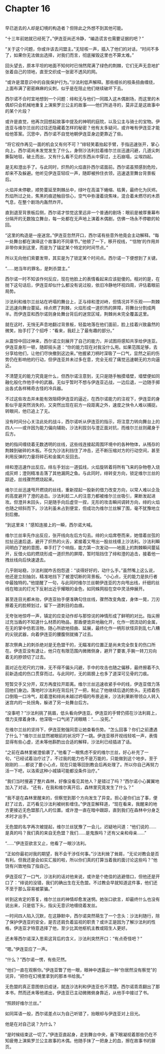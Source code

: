 # Chapter 16

<br>
早已逝去的人却是幻境的构造者？但除此之外想不到其他可能。

“十三年前她就已经死了。”伊连亚尚还冷静，“编造谎言也需要证据的吧？”

“关于这个问题，你或许该去问盟主。”无轻咳一声，插入了他们的对话，“时间不多了，如果你无法做出选择，对我们而言，彻底摧毁这里也不算太难。”

回头望去，原本平坦的地面不知何时已悄然爬满了绿色的荆棘，它们无声无息地扩张着自己的领地，直至交织成一张密不透风的网。

“或许是潜意识中的自我保护行为。”沙法利低声解释。那些细长的枝条扭曲缠绕，上面布满了密密麻麻的尖刺，似乎是在阻止他们继续破坏下去。

西尔诺不合时宜地想到一个问题：绯和无与他们一同踏入这木偶剧场，而这里的木偶却只会机械地重复上演紫罗兰公主的故事——他们所追寻的，莫非正是这故事中的某个片段？

或许是直觉，他再次回想起故事中提及的神明的庭院，以及公主与骑士的宝物。伊连亚与维尔兰丝的过往还隐藏着怎样的秘密？他有太多疑问，或许唯有伊连亚才能给他答案。沉思中，西尔诺不自觉地朝伊连亚身边更靠近了些。

“将它视作再见一面的机会又有何不可？”绯轻笑着抬起手臂，手指迅速张开，掌心向上。西尔诺尚未发觉发生了什么，身侧沙法利拉着维尔兰丝迅速闪避，几道尖刺撕裂地毯，破土而出，又有什么看不见的东西从中穿过，土石崩塌，尘埃四起。

是无和澄出手了。与此同时，炽热的火焰直扑西尔诺面前。西尔诺虽预感到危险，却来不及躲避。他听见伊连亚轻叹一声，随即被拎住衣领，迅速退至舞台背景板后。

火焰并未停歇，顺势蔓延至荆棘丛中，绿叶在高温下蜷缩、枯黄，最终化为灰烬。烈焰所过之处，焦黑的痕迹触目惊心，空气中弥漫着烧焦味，混合着未燃尽的木质气息，在整个剧场内轰然炸开。

直到退至背景板后侧，西尔诺才惊觉这里远非一个普通的剧场：眼前是被厚重幕布分隔开的无数独立舞台，每一处都在无声地上演着木偶剧，仿佛一场永不停歇的轮回。  

“这里的构造是一座迷宫。”伊连亚忽然开口，西尔诺有些意外他竟会主动解释。“每一处舞台都在演绎这个故事的不同章节。”他顿了一下，移开视线，“‘信物’的作用并非带你来到这里，而是为了锚定某个特定的时间节点。”  

所以无向他们索要发带，其实是为了锁定某个时间点。西尔诺一下便想到了关键。

“……她当年的罪名，是刺杀盟主。”  

西尔诺一时不知该作何反应，现在他脸上的表情看起来应该挺傻的。相对的是，在抛下这句话后，伊连亚却似什么都没有说过般，依旧冷静地环视四周，评估着眼前局势。

沙法利和维尔兰丝站在坍塌的舞台上，正与绯和澄对峙，但情况并不乐观——荆棘正迅速向舞台蔓延。绯点燃了荆棘，火焰形成一道炽热的屏障，将舞台分割成两半。而伊连亚和西尔诺则身处舞台背后的迷宫区域，荆棘尚未完全覆盖这里。  

就在这时，无悄无声息地翻过背景板，轻盈地落在他们面前，脸上挂着兴致盎然的微笑，抬手打了个招呼：“看来，我赶上了最有趣的部分。”

从震惊中回过神来，西尔诺立刻展开了自己的能力，并试图将感知共享给伊连亚。伊连亚身形一顿，随即摇头道：“你的能力现在对我没什么用。如果范围足够，去分享给他们，让他们尽快撤到这边来。”他握紧刀柄时深吸了一口气，显然之前的伤势仍在影响他的行动，但伊连亚并未过多在意，完全无视了痛觉迅速朝无的方向逼近。

不清楚无的能力究竟是什么，但西尔诺注意到，无只是随手触摸墙壁，墙壁便如同融化般化作他手中的武器。无似乎暂时不想与伊连亚近战，一边后退，一边随手掷出各式各样稀奇古怪的冷兵器。

不过这些攻击并未能有效阻碍伊连亚的逼近，在西尔诺能力的注视下，伊连亚的身影似乎是突然消失的，又突然出现在前方一段距离之外，速度之快令人难以捕捉。转眼间，他已追上了无。

没有时间分心关注此处的战斗，西尔诺听从伊连亚的指示，将注意力转向舞台上的四人——或许因为能力偏向辅助，沙法利拔剑与澄正面对抗，而维尔兰丝则藏身于后方。

她的指间缠绕着无数透明的丝线，这些线连接起周围环境中的各种物体，从残存的荆棘到破碎的木板。不仅为沙法利挡住了冲击，还不断压缩对方的行动空间，甚至利用反弹的力量将碎石和金属片反回去。

绯和澄迅速作出反应。绯左手划出一道弧线，火焰旋转着将所有飞来的杂物卷入烧成灰烬；澄则精准击落了其他漏网之鱼。与此同时，绯转变方向，锁定维尔兰丝的踪迹，丝线骤然燃烧起来。

维尔兰丝迅速甩开燃烧的丝线，重新捏起一股新的借力改变方向，以常人难以企及的高度避开了澄的追击。沙法利趁二人的注意力都被维尔兰丝吸引，果断发起进攻。但澄并未回头，只是随手向后虚空一捏，无形的攻击瞬间调转方向，绯的火焰也随之倾斜而下。沙法利虽未占到便宜，但成功为维尔兰丝解了围，毫不犹豫地立刻后撤。

“到这里来！”感知连接上的一瞬，西尔诺大喊。

维尔兰丝率先作出反应，张开线向左后方勾去。绯的火焰席卷而来，她借着丝弦的拉扯迅速后退，避开了炽热的火舌，紧接着又甩出一股丝线缠上沙法利。沙法利瞬间明白了她的意图，单手打了个响指，能力第一次发动——地面上的荆棘瞬间蔓延开，反借火焰的燃烧形成一道炽热的屏障，暂时阻挡住了绯和澄的追击，接着他一拽丝线向后快速退去。

几乎刚站稳，沙法利就咋舌抱怨道：“谈得好好的，动什么手。”虽然嘴上这么说，他还是立刻抽剑，精准地挡下了被澄切断的背景板。“小心点，无的能力是执行者中最独特的。”他提醒了一句，与此同时维尔兰丝朝伊连亚的方向甩出线，纤细的丝线在暗淡的灯光下反射出近乎耀眼的金色，如同蛛网般在空中灵活伸展开。

甚至连目光都未抬，伊连亚抬手便准确勾住丝线，骤然改变角度，身体一晃，刀刃擦着无的脸颊划过，留下一道刺目的血痕。

无夸张地惊呼一声，镇定的应变动作却与那惊诧的神情形成了鲜明的对比。指尖擦过充当盾的不知道什么材质的物品，那盾便诡异地融化开，化作一团流动的金属，在无的掌中仿若活物，随心所欲地扭曲、延展，最终化作一柄形状怪异到乱七八糟的尖锐武器，向着伊连亚的腰腹侧就捅了过去。

那次祭典上的刺杀绝对是无色盟干的，无瞄准的位置正是尚未完全恢复的伤口所在。伊连亚没有退让，他只在有限范围内微微侧身，避开了要害,手腕一转刀刃向着无的脖颈切了过去。

面对近在咫尺的刀锋，无不得不偏头闪避，手中的攻击也随之偏移，最终擦着不久前新造成的伤口贯穿而过。与此同时，无的肩膀上也多了道深可见骨的刀痕。

短暂交手又分开，双方再度拉开距离。维尔兰丝迅速收紧手中的线，伊连亚借力荡回他们身边。落地时沙法利在背后托了一把，制止了他继续后退的势头。无捂着伤口倒吸一口冷气，趁着澄和绯尚未越过坍塌的布景追来，沙法利果断带领众人转入迷宫内的一处拐角，躲进了另一处舞台后方。

“没事吧？”沙法利挑了挑眉，低头看向伊连亚。伊连亚的手臂仍搭在沙法利肩上，借力支撑着身体，他深吸一口气闭了闭眼睛：“……没死。”

在维尔兰丝的坚持下，伊连亚勉强同意让她查看伤势。“怎么回事？你们之前遭遇了什么？”维尔兰丝显然被眼前的状况吓了一跳。伊连亚移开视线轻咳一声，表情显得有些心虚，还未等他斟酌出合适的解释，沙法利已经插进了话。

“之前在森林里被澄偷袭了。”他看了一眼焦虑不安的维尔兰丝，好心补充了一句，“已经试着治疗过了，不过我的能力也不是万能的，只能做到这个地步。至于刚刚的……都说了要小心点，现在只能等回到教会后再处理了。所以你自己再努力活一下吧，以洛索这种小城镇可能都没条件治疗。”

“我们当时搜遍了整片森林，好像没看见其他人？是错过了吗？”西尔诺小心翼翼地加入了对话，“还有，在我和维尔离开后，森林里究竟发生了什么？”

“我不是在森林里醒来的，但察觉到那个方向发生了异变。担心是你们出了事，便赶了过去，正巧看见沙法利被树影缠住。”伊连亚解释道，“现在看来，我醒来的地方更接近无色盟那几人的位置。或许澄一直在暗中跟踪，直到我们在森林中分身乏术时才出手。”

无色盟的名字再次被提起，维尔兰丝犹豫了一会儿，迟疑地问道：“他们说的……是真的吗？我们真的来自无色盟？我们……是鬼族吗？还有父亲和母亲……”

“……”伊连亚欲言又止，他看了一眼沙法利。

“正如你最初对我的期望，我不会干涉任何事。”沙法利耸了耸肩，“无论对教会是否有利。但我还是会如实汇报的啦，所以你们真的打算当着我的面讨论这些吗？”他饶有兴致地指了指自己。

伊连亚叹了一口气，沙法利的话对他来说，或许是个绝佳的逃避借口，但他还是开口了：“绯说的没错，我们的确出生在无色盟。不过教会早就知道这件事，他们还不至于那么容易被蒙骗。”

听到这肯定的答复，维尔兰丝的神情却愈发迷惘。她张口欲言，却最终什么也没有说出来，只是低下头，指尖无意识地缠绕着发丝。

一时间四人陷入沉默，在这静默中，西尔诺突然萌生了一个念头：沙法利随行，除了保护伊连亚的安全，是否还肩负着监视的职责？或许正是因为了解沙法利的性格，伊连亚才特意选择了他，至少比其他枢机主教或陌生人更好。

还未等西尔诺深入思索这背后的含义，沙法利突然开口：“有点奇怪吧？”

“嗯。”伊连亚应了一声。

“什么？”西尔诺一愣，有些茫然。

“他们一直在观察你。”伊连亚瞥了他一眼，眼神中透露出一种“你居然没有察觉”的诧异，“把你在幻境里拿到的那本书给我。”

无色盟的真正意图依旧成谜，就连沙法利和伊连亚也不清楚。西尔诺乖乖翻出了那本书，然而还未等他递出，伊连亚已主动微微俯身靠近，从他手中接过了书。

“照顾好维尔兰丝。”

如同耳语一般，西尔诺差点以为自己听错了，抬眼却与伊连亚对上目光。

他是在对自己说？为什么？

“是时候结束这一切了。”伊连亚直起身，走到舞台中央，垂下眼凝视着那些仍在不知疲倦上演紫罗兰公主故事的木偶。他随手抹了一把身上的血，擦在故事书的扉页。
